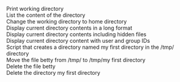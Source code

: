 Print working directory    
List the content of the directory     
Change the working directory to home directory      
Display current directory contents in a long format    
Display current directory contents including hidden files     
Display current directory content with user and group IDs    
Script that creates a directory named my first directory in the /tmp/ directory    
Move the file betty from /tmp/ to /tmp/my first directory     
Delete the file betty    
Delete the directory my first directory
